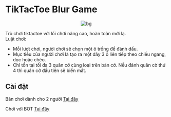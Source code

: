 # TikTacToe Blur Game

<p align="center"> <img src="./assets/images/demo.gif" alt="bg" /> </p>

Trò chơi tiktactoe với lối chơi nâng cao, hoàn toàn mới lạ.<br>
Luật chơi:
- Mỗi lượt chơi, người chơi sẽ chọn một ô trống để đánh dấu.
- Mục tiêu của người chơi là tạo ra một dãy 3 ô liên tiếp theo chiều ngang, dọc hoặc chéo.
- Chỉ tồn tại tối đa 3 quân cờ cùng loại trên bàn cờ. Nếu đánh quân cờ thứ 4 thì quân cờ đầu tiên sẽ biến mất.

## Cài đặt

Bàn chơi dành cho 2 người [Tại đây](https://tiktactoe-blur-game.vercel.app/)

Chơi với BOT [Tại đây](https://tiktactoe-blur-game.vercel.app/ai/)
